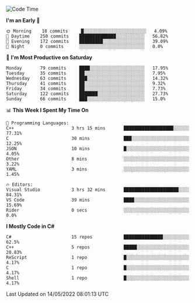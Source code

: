 <!--START_SECTION:waka-->
![Code Time](http://img.shields.io/badge/Code%20Time-782%20hrs%2019%20mins-blue)

**I'm an Early 🐤** 

```text
🌞 Morning    18 commits     █░░░░░░░░░░░░░░░░░░░░░░░░   4.09% 
🌆 Daytime    250 commits    ██████████████░░░░░░░░░░░   56.82% 
🌃 Evening    172 commits    █████████░░░░░░░░░░░░░░░░   39.09% 
🌙 Night      0 commits      ░░░░░░░░░░░░░░░░░░░░░░░░░   0.0%

```
📅 **I'm Most Productive on Saturday** 

```text
Monday       79 commits     ████░░░░░░░░░░░░░░░░░░░░░   17.95% 
Tuesday      35 commits     ██░░░░░░░░░░░░░░░░░░░░░░░   7.95% 
Wednesday    63 commits     ███░░░░░░░░░░░░░░░░░░░░░░   14.32% 
Thursday     41 commits     ██░░░░░░░░░░░░░░░░░░░░░░░   9.32% 
Friday       34 commits     ██░░░░░░░░░░░░░░░░░░░░░░░   7.73% 
Saturday     122 commits    ███████░░░░░░░░░░░░░░░░░░   27.73% 
Sunday       66 commits     ███░░░░░░░░░░░░░░░░░░░░░░   15.0%

```


📊 **This Week I Spent My Time On** 

```text
💬 Programming Languages: 
C++                      3 hrs 15 mins       ███████████████████░░░░░░   77.31% 
C                        30 mins             ███░░░░░░░░░░░░░░░░░░░░░░   12.25% 
JSON                     10 mins             █░░░░░░░░░░░░░░░░░░░░░░░░   4.05% 
Other                    8 mins              ░░░░░░░░░░░░░░░░░░░░░░░░░   3.22% 
YAML                     3 mins              ░░░░░░░░░░░░░░░░░░░░░░░░░   1.45%

🔥 Editors: 
Visual Studio            3 hrs 32 mins       █████████████████████░░░░   84.31% 
VS Code                  39 mins             ████░░░░░░░░░░░░░░░░░░░░░   15.69% 
Rider                    0 secs              ░░░░░░░░░░░░░░░░░░░░░░░░░   0.0%

```

**I Mostly Code in C#** 

```text
C#                       15 repos            ███████████████░░░░░░░░░░   62.5% 
C++                      5 repos             █████░░░░░░░░░░░░░░░░░░░░   20.83% 
ReScript                 1 repo              █░░░░░░░░░░░░░░░░░░░░░░░░   4.17% 
C                        1 repo              █░░░░░░░░░░░░░░░░░░░░░░░░   4.17% 
Shell                    1 repo              █░░░░░░░░░░░░░░░░░░░░░░░░   4.17%

```



 Last Updated on 14/05/2022 08:01:13 UTC
<!--END_SECTION:waka-->
